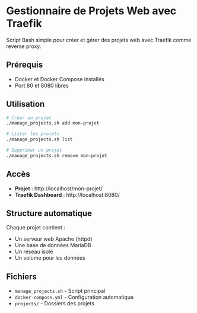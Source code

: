 # Gestionnaire de Projets Web avec Traefik

Script Bash simple pour créer et gérer des projets web avec Traefik comme reverse proxy.

## Prérequis

- Docker et Docker Compose installés
- Port 80 et 8080 libres

## Utilisation

```bash
# Créer un projet
./manage_projects.sh add mon-projet

# Lister les projets
./manage_projects.sh list

# Supprimer un projet
./manage_projects.sh remove mon-projet
```

## Accès

- **Projet** : http://localhost/mon-projet/
- **Traefik Dashboard** : http://localhost:8080/

## Structure automatique

Chaque projet contient :
- Un serveur web Apache (httpd)
- Une base de données MariaDB
- Un réseau isolé
- Un volume pour les données

## Fichiers

- `manage_projects.sh` - Script principal
- `docker-compose.yml` - Configuration automatique
- `projects/` - Dossiers des projets
